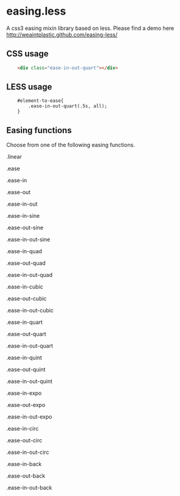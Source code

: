 easing.less
===========

A css3 easing mixin library based on less. Please find a demo here http://weaintplastic.github.com/easing-less/


## CSS usage

```html
	<div class="ease-in-out-quart"></div>
```


## LESS usage

```less
	#element-to-ease{
		.ease-in-out-quart(.5s, all);
	}
```

## Easing functions

Choose from one of the following easing functions.

.linear

.ease

.ease-in

.ease-out

.ease-in-out


.ease-in-sine

.ease-out-sine

.ease-in-out-sine


.ease-in-quad

.ease-out-quad

.ease-in-out-quad


.ease-in-cubic

.ease-out-cubic

.ease-in-out-cubic


.ease-in-quart

.ease-out-quart

.ease-in-out-quart


.ease-in-quint

.ease-out-quint

.ease-in-out-quint


.ease-in-expo

.ease-out-expo

.ease-in-out-expo


.ease-in-circ

.ease-out-circ

.ease-in-out-circ


.ease-in-back

.ease-out-back

.ease-in-out-back


